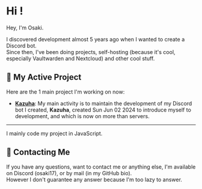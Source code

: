 # Hi !

Hey, I'm Osaki. 

I discovered development almost 5 years ago when I wanted to create a Discord bot.  
Since then, I've been doing projects, self-hosting (because it's cool, especially Vaultwarden and Nextcloud) and other cool stuff.

## 📁 My Active Project

Here are the 1 main project I'm working on now:

- [**Kazuha**](): My main activity is to maintain the development of my Discord bot I created, **Kazuha**, created Sun Jun 02 2024 to introduce myself to development, and which is now on more than servers.

---

I mainly code my project in JavaScript.

## 📱 Contacting Me

If you have any questions, want to contact me or anything else, I'm available on Discord (osaki17), or by mail (in my GitHub bio).  
However I don't guarantee any answer because I'm too lazy to answer.
